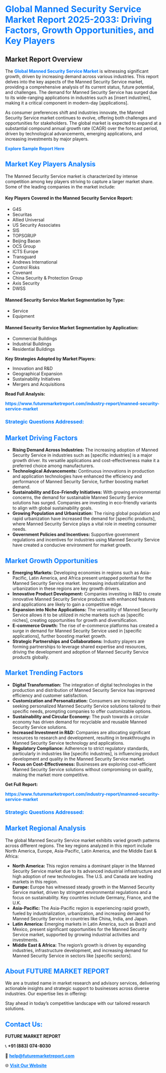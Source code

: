 <h1 style="color: #007BFF;">Global Manned Security Service Market Report 2025-2033: Driving Factors, Growth Opportunities, and Key Players</h1>

<section id="overview">
<h2>Market Report Overview</h2>
<p>The <a href="https://www.futuremarketreport.com/industry-report/manned-security-service-market" style="color: #007BFF; text-decoration: none;"><strong>Global Manned Security Service Market</strong></a> is witnessing significant growth, driven by increasing demand across various industries. This report delves into the key aspects of the Manned Security Service market, providing a comprehensive analysis of its current status, future potential, and challenges. The demand for Manned Security Service has surged due to its wide-ranging applications in industries such as [insert industries], making it a critical component in modern-day [applications].</p>
<p>As consumer preferences shift and industries innovate, the Manned Security Service market continues to evolve, offering both challenges and opportunities for stakeholders. The global market is expected to expand at a substantial compound annual growth rate (CAGR) over the forecast period, driven by technological advancements, emerging applications, and increasing investments by major players.</p>
</section>

<section id="overview">
<p><a href="https://www.futuremarketreport.com/request-sample/reportId=106412" style="color: #007BFF; text-decoration: none;"><strong>Explore Sample Report Here</strong></a></p>
</section>

<section id="key-players">
<h2 style="color: #007BFF;">Market Key Players Analysis</h2>
<p>The Manned Security Service market is characterized by intense competition among key players striving to capture a larger market share. Some of the leading companies in the market include:</p>
<h4>Key Players Covered in the Manned Security Service Report:</h4>
<ul><li>G4S</li><li>Securitas</li><li>Allied Universal</li><li>US Security Associates</li><li>SIS</li><li>TOPSGRUP</li><li>Beijing Baoan</li><li>OCS Group</li><li>ICTS Europe</li><li>Transguard</li><li>Andrews International</li><li>Control Risks</li><li>Covenant</li><li>China Security &amp; Protection Group</li><li>Axis Security</li><li>DWSS</li></ul>
<h4>Manned Security Service Market Segmentation by Type:</h4>
<ul><li>Service</li><li>Equipment</li></ul>

<h4>Manned Security Service Market Segmentation by Application:</h4>
<ul><li>Commercial Buildings</li><li>Industrial Buildings</li><li>Residential Buildings</li></ul>
<p><strong>Key Strategies Adopted by Market Players:</strong></p>
<ul>
<li>Innovation and R&D</li>
<li>Geographical Expansion</li>
<li>Sustainability Initiatives</li>
<li>Mergers and Acquisitions</li>
</ul>
</section>

<section>
<p><strong>Read Full Analysis: </strong></p><a href="https://www.futuremarketreport.com/industry-report/manned-security-service-market" style="color: #007BFF; text-decoration: none;"><strong>https://www.futuremarketreport.com/industry-report/manned-security-service-market</strong></a>
<h3 style="color: #007BFF;">Strategic Questions Addressed:</h3>
</section>

<section id="driving-factors">
<h2 style="color: #007BFF;">Market Driving Factors</h2>
<ul>
<li><strong>Rising Demand Across Industries:</strong> The increasing adoption of Manned Security Service in industries such as [specific industries] is a major growth driver. Its versatile applications and cost-effectiveness make it a preferred choice among manufacturers.</li>
<li><strong>Technological Advancements:</strong> Continuous innovations in production and application technologies have enhanced the efficiency and performance of Manned Security Service, further boosting market demand.</li>
<li><strong>Sustainability and Eco-Friendly Initiatives:</strong> With growing environmental concerns, the demand for sustainable Manned Security Service solutions has surged. Companies are investing in eco-friendly variants to align with global sustainability goals.</li>
<li><strong>Growing Population and Urbanization:</strong> The rising global population and rapid urbanization have increased the demand for [specific products], where Manned Security Service plays a vital role in meeting consumer needs.</li>
<li><strong>Government Policies and Incentives:</strong> Supportive government regulations and incentives for industries using Manned Security Service have created a conducive environment for market growth.</li>
</ul>
</section>

<section id="growth-opportunities">
<h2 style="color: #007BFF;">Market Growth Opportunities</h2>
<ul>
<li><strong>Emerging Markets:</strong> Developing economies in regions such as Asia-Pacific, Latin America, and Africa present untapped potential for the Manned Security Service market. Increasing industrialization and urbanization in these regions are key growth drivers.</li>
<li><strong>Innovative Product Development:</strong> Companies investing in R&D to create innovative Manned Security Service products with enhanced features and applications are likely to gain a competitive edge.</li>
<li><strong>Expansion into Niche Applications:</strong> The versatility of Manned Security Service allows it to be utilized in niche markets such as [specific niches], creating opportunities for growth and diversification.</li>
<li><strong>E-commerce Growth:</strong> The rise of e-commerce platforms has created a surge in demand for Manned Security Service used in [specific applications], further boosting market growth.</li>
<li><strong>Strategic Partnerships and Collaborations:</strong> Industry players are forming partnerships to leverage shared expertise and resources, driving the development and adoption of Manned Security Service products globally.</li>
</ul>
</section>

<section id="trending-factors">
<h2 style="color: #007BFF;">Market Trending Factors</h2>
<ul>
<li><strong>Digital Transformation:</strong> The integration of digital technologies in the production and distribution of Manned Security Service has improved efficiency and customer satisfaction.</li>
<li><strong>Customization and Personalization:</strong> Consumers are increasingly seeking personalized Manned Security Service solutions tailored to their specific needs, prompting companies to offer customizable options.</li>
<li><strong>Sustainability and Circular Economy:</strong> The push towards a circular economy has driven demand for recyclable and reusable Manned Security Service solutions.</li>
<li><strong>Increased Investment in R&D:</strong> Companies are allocating significant resources to research and development, resulting in breakthroughs in Manned Security Service technology and applications.</li>
<li><strong>Regulatory Compliance:</strong> Adherence to strict regulatory standards, particularly in industries like [specific industries], is influencing product development and quality in the Manned Security Service market.</li>
<li><strong>Focus on Cost-Effectiveness:</strong> Businesses are exploring cost-efficient Manned Security Service solutions without compromising on quality, making the market more competitive.</li>
</ul>
</section>

<section>
<p><strong>Get Full Report: </strong></p><a href="https://www.futuremarketreport.com/industry-report/manned-security-service-market" style="color: #007BFF; text-decoration: none;"><strong>https://www.futuremarketreport.com/industry-report/manned-security-service-market</strong></a>
<h3 style="color: #007BFF;">Strategic Questions Addressed:</h3>
</section>


<section id="regional-analysis">
<h2 style="color: #007BFF;">Market Regional Analysis</h2>
<p>The global Manned Security Service market exhibits varied growth patterns across different regions. The key regions analyzed in this report include North America, Europe, Asia-Pacific, Latin America, and the Middle East & Africa:</p>
<ul>
<li><strong>North America:</strong> This region remains a dominant player in the Manned Security Service market due to its advanced industrial infrastructure and high adoption of new technologies. The U.S. and Canada are leading markets in this region.</li>
<li><strong>Europe:</strong> Europe has witnessed steady growth in the Manned Security Service market, driven by stringent environmental regulations and a focus on sustainability. Key countries include Germany, France, and the U.K.</li>
<li><strong>Asia-Pacific:</strong> The Asia-Pacific region is experiencing rapid growth, fueled by industrialization, urbanization, and increasing demand for Manned Security Service in countries like China, India, and Japan.</li>
<li><strong>Latin America:</strong> Emerging markets in Latin America, such as Brazil and Mexico, present significant opportunities for the Manned Security Service market, supported by growing industrial activities and investments.</li>
<li><strong>Middle East & Africa:</strong> The region’s growth is driven by expanding industries, infrastructure development, and increasing demand for Manned Security Service in sectors like [specific sectors].</li>
</ul>
</section>

<footer>
<h2 style="color: #007BFF;">About FUTURE MARKET REPORT</h2>
<p>We are a trusted name in market research and advisory services, delivering actionable insights and strategic support to businesses across diverse industries. Our expertise lies in offering:</p>

<p>Stay ahead in today’s competitive landscape with our tailored research solutions.</p>

<h2 style="color: #007BFF;">Contact Us:</h2>
<p><strong>FUTURE MARKET REPORT</strong></p>
<p>📞 <strong>+91 (883) 074-8030</strong></p>
<p>📧 <strong><a href="mailto:help@futuremarketreport.com" style="color: #007BFF;">help@futuremarketreport.com</a></strong></p>
<p>🌐 <strong><a href="https://www.futuremarketreport.com/" style="color: #007BFF;">Visit Our Website</a></strong></p>
</footer>